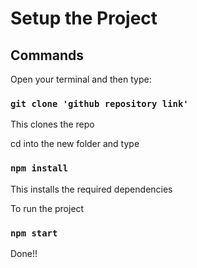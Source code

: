 # Setup the Project

## Commands

Open your terminal and then type:
### `git clone 'github repository link'`
This clones the repo

cd into the new folder and type
### `npm install`
This installs the required dependencies

To run the project
### `npm start`
Done!!

